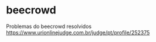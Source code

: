 # beecrowd
Problemas do beecrowd resolvidos  
[https://www.urionlinejudge.com.br/judge/pt/profile/252375
](https://www.beecrowd.com.br/judge/pt/categories)

